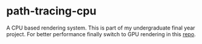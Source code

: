 path-tracing-cpu
===============
A CPU based rendering system. This is part of my undergraduate final year project. For better performance finally switch to GPU rendering in this [repo](https://github.com/guanlun/psan1-rendering-engine).
